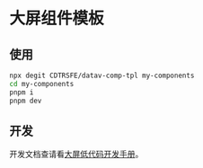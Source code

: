 # 大屏组件模板

## 使用

``` bash
npx degit CDTRSFE/datav-comp-tpl my-components
cd my-components
pnpm i
pnpm dev
```

## 开发

开发文档查请看[大屏低代码开发手册](https://ol6rbl.yuque.com/ol6rbl/vw3l8c/dwz50crgxcpz6dab)。
